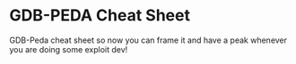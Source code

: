 # GDB-PEDA Cheat Sheet
GDB-Peda cheat sheet so now you can frame it and have a peak whenever you are doing some exploit dev!
